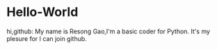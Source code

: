 # Hello-World
hi,github:
   My name is Resong Gao,I'm a basic coder for Python.
   It's my plesure for I can join github.
